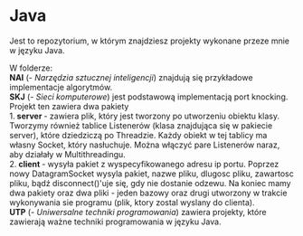 # Java
Jest to repozytorium, w którym znajdziesz projekty wykonane przeze mnie w języku Java.<p>
W folderze:<br>
  <t><strong>NAI</strong> (- <em>Narzędzia sztucznej inteligencji</em>) znajdują się przykładowe implementacje algorytmów.</t><br>
  <strong>SKJ</strong> (- <em>Sieci komputerowe</em>) jest podstawową implementacją port knocking.
<br>Projekt ten zawiera dwa pakiety
<br>1.<strong> server </strong>- zawiera plik, który jest tworzony po utworzeniu obiektu
klasy. Tworzymy również tablice Listenerów (klasa znajdująca się
w pakiecie server), które dziedziczą po Threadzie. Każdy obiekt w
tej tablicy ma własny Socket, który nasłuchuje. Można włączyć pare
Listenerów naraz, aby działały w Multithreadingu.
<br>2.<strong> client </strong>- wysyła pakiet z wyspecyfikowanego adresu ip portu.
Poprzez nowy DatagramSocket wysyla pakiet, nazwe pliku, dlugosc pliku,
zawartosc pliku, bądź disconnect()'uje się, gdy nie dostanie odzewu.
Na koniec mamy dwa pakiety oraz dwa pliki - jeden bazowy oraz drugi
utworzony w trakcie wykonywania sie programu (plik, ktory zostal
wyslany do clienta).<br>
  <strong>UTP</strong> (-<em> Uniwersalne techniki programowania</em>) zawiera projekty, które zawierają ważne techniki programowania w języku Java.
</p>
